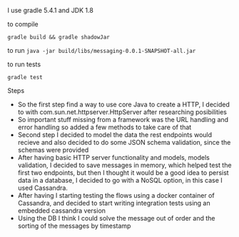 I use gradle 5.4.1 and JDK 1.8 

to compile 

`gradle build && gradle shadowJar`

to run
`java -jar build/libs/messaging-0.0.1-SNAPSHOT-all.jar`

to run tests

`gradle test`

Steps

* So the first step find a way to use core Java to create a HTTP, I decided to with com.sun.net.httpserver.HttpServer after researching posibilities
* So important stuff missing from a framework was the URL handling and error handling so added a few methods to take care of that
* Second step I decided to model the data the rest endpoints would recieve and also decided to do some JSON schema validation, since the schemas were provided
* After having basic HTTP server functionality and models, models validation, I decided to save messages in memory, which helped test the first two endpoints, but then I thought it would be a good idea to persist data in a database, I decided to go with a NoSQL option, in this case I used Cassandra.
* After having I starting testing the flows using a docker container of Cassandra, and decided to start writing integration tests using an embedded cassandra version
* Using the DB I think I could solve the message out of order and the sorting of the messages by timestamp

